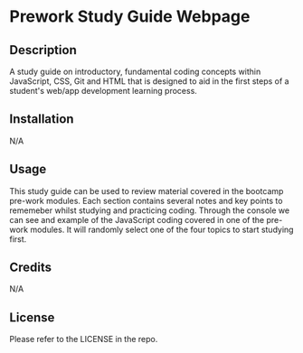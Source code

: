   # Prework Study Guide Webpage

## Description

A study guide on introductory, fundamental coding concepts within JavaScript, CSS, Git and HTML that is designed to aid in the first steps of a student's web/app development learning process.

## Installation

N/A

## Usage

This study guide can be used to review material covered in the bootcamp pre-work modules. Each section contains several notes and key points to rememeber whilst studying and practicing coding. Through the console we can see and example of the JavaScript coding covered in one of the pre-work modules. It will randomly select one of the four topics to start studying first.

## Credits

N/A

## License

Please refer to the LICENSE in the repo.
